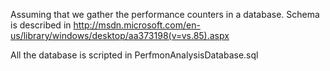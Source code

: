 Assuming that we gather the performance counters in a database.
Schema is described in http://msdn.microsoft.com/en-us/library/windows/desktop/aa373198(v=vs.85).aspx 

All the database is scripted in PerfmonAnalysisDatabase.sql 
